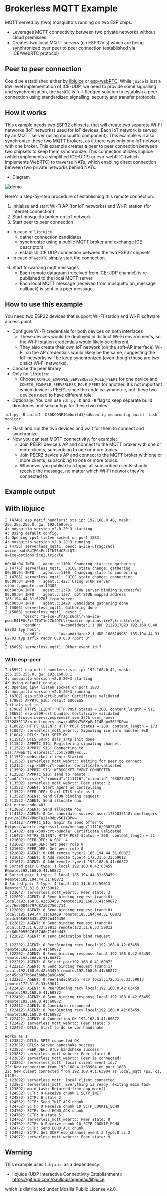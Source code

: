 # Brokerless MQTT Example

MQTT served by (two) mosquitto's running on two ESP chips.

* Leverages MQTT connectivity between two private networks without cloud premisses.
* Creates two local MQTT servers (on ESP32x's) which are being synchronized over peer to peer connection (established via ICE/WebRTC protocol)

## Peer to peer connection

Could be established either by [libjuice](https://github.com/paullouisageneau/libjuice) or [esp-webRTC](https://github.com/espressif/esp-webrtc-solution). While `juice` is just a low level implementation of ICE-UDP, we need to provide some signalling and synchronization, the `WebRTC` is full-fledged solution to establish a peer connection using standardized signalling, security and transfer protocols.


## How it works

This example needs two ESP32 chipsets, that will create two separate Wi-Fi networks (IoT networks) used for IoT devices.
Each IoT network is served by an MQTT server (using mosquitto component).
This example will also synchronize these two MQTT brokers, as if there was only one IoT network with one broker.
This example creates a peer to peer connection between two chipsets to keep them synchronize. This connection utilizes libjuice (which implements a simplified ICE-UDP) or esp-webRTC (which implements WebRTC) to traverse NATs, which enabling direct connection between two private networks behind NATs.

* Diagram

![demo](serverless.png)

Here's a step-by-step procedure of establishing this remote connection:
1) Initialize and start Wi-Fi AP (for IoT networks) and Wi-Fi station (for internet connection)
2) Start mosquitto broker on IoT network
3) Start peer to peer connection
  - In case of `libjuice`
      - gather connection candidates
      - synchronize using a public MQTT broker and exchange ICE descriptors
      - establish ICE UDP connection between the two ESP32 chipsets
  - In case of `webRTC` simply start the connection.
6) Start forwarding mqtt messages
   - Each remote datagram (received from ICE-UDP channel) is re-published to the local MQTT server
   - Each local MQTT message (received from mosquitto on_message callback) is sent in a peer message


## How to use this example

You need two ESP32 devices that support Wi-Fi station and Wi-Fi software access point.

* Configure Wi-Fi credentials for both devices on both interfaces
  * These devices would be deployed in distinct Wi-Fi environments, so the Wi-Fi station credentials would likely be different.
  * They also create their own IoT network (on the soft-AP interface) Wi-Fi, so the AP credentials would likely be the same, suggesting the IoT networks will be keep synchronized (even though these are two distict Wi-Fi networks).
* Choose the peer library
* Only for `libjuice`:
  - Choose `CONFIG_EXAMPLE_SERVERLESS_ROLE_PEER1` for one device and `CONFIG_EXAMPLE_SERVERLESS_ROLE_PEER2` for another. It's not important which device is PEER1, since the code is symmetric, but these two devices need to have different role.
* Optionally: You can use `idf.py` `-D` and `-B` flag to keep separate build directories and sdkconfigs for these two roles
```
idf.py -B build1 -DSDKCONFIG=build1/sdkconfig menuconfig build flash monitor
```
* Flash and run the two devices and wait for them to connect and synchronize.
* Now you can test MQTT connectivity, for example:
  * Join PEER1 device's AP and connect to the MQTT broker with one or more clients, subscribing to one or more topics.
  * Join PEER2 device's AP and connect to the MQTT broker with one or more clients, subscribing to one or more topics.
  * Whenever you publish to a topic, all subscribed clients should receive the message, no matter which Wi-Fi network they're connected to.

## Example output

## With libjuice

```
I (4746) esp_netif_handlers: sta ip: 192.168.0.40, mask: 255.255.255.0, gw: 192.168.0.1
4: mosquitto version v2.0.20~3 starting
4: Using default config.
4: Opening ipv4 listen socket on port 1883.
4: mosquitto version v2.0.20~3 running
I (4756) serverless_mqtt1: desc: a=ice-ufrag:sGdl
a=ice-pwd:R4IPGsFctITbT1dCZbfQTL
a=ice-options:ice2,trickle

00:00:04 INFO    agent.c:1100: Changing state to gathering
I (4776) serverless_mqtt1: JUICE state change: gathering
00:00:04 INFO    agent.c:1100: Changing state to connecting
I (4786) serverless_mqtt1: JUICE state change: connecting
00:00:04 INFO    agent.c:422: Using STUN server stun.l.google.com:19302
00:00:04 INFO    agent.c:1378: STUN server binding successful
00:00:04 INFO    agent.c:1397: Got STUN mapped address 185.194.44.31:62703 from server
00:00:04 INFO    agent.c:2428: Candidate gathering done
I (5066) serverless_mqtt1: Gathering done
I (5066) serverless_mqtt1: desc: {
        "desc": "a=ice-ufrag:sGdl\r\na=ice-pwd:R4IPGsFctITbT1dCZbfQTL\r\na=ice-options:ice2,trickle\r\n",
        "cand0":        "a=candidate:1 1 UDP 2122317823 192.168.0.40 62703 typ host",
        "cand1":        "a=candidate:2 1 UDP 1686109951 185.194.44.31 62703 typ srflx raddr 0.0.0.0 rport 0"
}
I (5096) serverless_mqtt1: Other event id:7
```

### With esp-peer

```
I (5992) esp_netif_handlers: sta ip: 192.168.0.42, mask: 255.255.255.0, gw: 192.168.0.1
4: mosquitto version v2.0.20~3 starting
4: Using default config.
4: Opening ipv4 listen socket on port 1883.
4: mosquitto version v2.0.20~3 running
I (6702) esp-x509-crt-bundle: Certificate validated
I (7982) APPRTC_SIG: result SUCCESS
Initials set to 1
I (7982) HTTPS_CLIENT: HTTP POST Status = 200, content_length = 911
I (8652) esp-x509-crt-bundle: Certificate validated
Got url:stun:webrtc.espressif.com:3478 user_name: 1752835118:ninefingers psw:/a8EMa7VBKpFa1I4Rdpv561YDPw=
I (10022) HTTPS_CLIENT: HTTP POST Status = 200, content_length = 173
I (10032) serverless_mqtt_webrtc: Signaling ice info handler 0x0
I (10042) DTLS: Init SRTP OK
I (11512) DTLS_SRTP: dtls_srtp init done
I (11522) APPRTC_SIG: Registering signaling channel.
I (11522) APPRTC_SIG: Connecting to wss://webrtc.espressif.com:8089/ws...
I (11532) websocket_client: Started
I (11532) serverless_mqtt_webrtc: Waiting for peer to connect
I (12122) esp-x509-crt-bundle: Certificate validated
I (13502) APPRTC_SIG: WEBSOCKET_EVENT_CONNECTED
I (13502) APPRTC_SIG: send to remote : {"cmd":"register","roomid":"111116","clientid":"93827452"}
I (13502) serverless_mqtt_webrtc: Peer state: 2
I (13522) AGENT: Start agent as Controlling
I (13522) PEER_DEF: Start DTLS role as 1
I (13522) AGENT: Send STUN binding request
I (13522) AGENT: Send allocate now
Got error code 401
I (13802) AGENT: Send allocate now
I (14112) AGENT: 0 Get candidate success user:1752835118:ninefingers psw:/a8EMa7VBKpFa1I4Rdpv561YDPw=
I (14112) APPRTC_SIG: Begin to send offer to https://webrtc.espressif.com/message/111116/93827452
I (14782) esp-x509-crt-bundle: Certificate validated
I (16472) HTTPS_CLIENT: HTTP POST Status = 200, content_length = 21
I (21602) PEER_DEF: A SRC: 4
I (21602) PEER_DEF: Get peer role 0
I (21602) PEER_DEF: Get peer role 0
I (21602) AGENT: 0 Add remote type:2 185.194.44.31:60872
I (21612) AGENT: 0 Add remote type:4 172.31.6.33:59012
I (21612) AGENT: 0 Add remote type:1 192.168.0.41:60872
0 Sorted pair 0 type: 1 local:192.168.0.42:63459 Remote:192.168.0.41:60872
0 Sorted pair 1 type: 2 local:185.194.44.31:63459 Remote:185.194.44.31:60872
0 Sorted pair 2 type: 4 local:172.31.6.33:59013 Remote:172.31.6.33:59012
I (21642) serverless_mqtt_webrtc: Peer state: 3
I (22002) AGENT: 0 Send binding request (cand:0) local:192.168.0.42:63459 remote:192.168.0.41:60872 id:76e5004e797d87a62756c714
I (22002) AGENT: 0 Send binding request (cand:0) local:185.194.44.31:63459 remote:185.194.44.31:60872 id:4c598d93643bd7252b449456
I (22012) AGENT: 0 Send binding request (cand:0) local:172.31.6.33:59013 remote:172.31.6.33:59012 id:6db505597d157d8d71dfed43
I (22022) AGENT: 0 send indication bind request

I (22202) AGENT: 0 PeerBinding recv local:192.168.0.42:63459 remote:192.168.0.41:60872
I (22202) AGENT: 0 Send binding response local:192.168.0.42:63459 remote:192.168.0.41:60872
I (22212) AGENT: 0 Select pair192.168.0.41:60872
I (22212) AGENT: 0 Send binding request (cand:1) local:192.168.0.42:63459 remote:192.168.0.41:60872 id:45cb977b6ea3bbbe3a984b90
I (22222) AGENT: 0 PeerIndication recv local:172.31.6.33:59013 remote:172.31.6.33:59012
I (22402) AGENT: 0 PeerBinding recv local:192.168.0.42:63459 remote:192.168.0.41:60872
I (22402) AGENT: 0 Send binding response local:192.168.0.42:63459 remote:192.168.0.41:60872
I (22412) AGENT: 0 Candidate responsed
I (22412) AGENT: 0 PeerBinding recv local:192.168.0.42:63459 remote:192.168.0.41:60872
I (22422) AGENT: 0 Connection OK 192.168.0.41:60872
I (22422) serverless_mqtt_webrtc: Peer state: 5
I (22452) DTLS: Start to do server handshake

Works as 1
I (23842) DTLS: SRTP connected OK
I (23852) DTLS: Server handshake success
I (23852) PEER_DEF: DTLS handshake success
I (23852) serverless_mqtt_webrtc: Peer state: 6
I (23852) serverless_mqtt_webrtc: Peer is connected!
I (23862) serverless_mqtt: local client event id:7
22: New connection from 192.168.4.1:63904 on port 1883.
22: New client connected from 192.168.4.1:63904 as local_mqtt (p2, c1, k120).
I (23892) serverless_mqtt: local client connected
I (23872) serverless_mqtt: Everything is ready, exiting main task
I (23892) main_task: Returned from app_main()
I (24552) SCTP: 0 Receive chunk 1 SCTP_INIT
I (24552) SCTP: 0 state 2
I (24552) SCTP: Send INIT_ACK chunk
I (24762) SCTP: 0 Receive chunk 10 SCTP_COOKIE_ECHO
I (24762) SCTP: Send ECHO_ACK chunk
I (24762) SCTP: 0 state 5
I (24762) serverless_mqtt_webrtc: Peer state: 8
I (24762) SCTP: 0 Receive chunk 10 SCTP_COOKIE_ECHO
I (24772) SCTP: Send ECHO_ACK chunk
I (24962) SCTP: Get DCEP esp_channel event:3 type:0 si:2
I (24972) serverless_mqtt_webrtc: Peer state: 9
```

## Warning

This example uses `libjuice` as a dependency:

* libjuice (UDP Interactive Connectivity Establishment): https://github.com/paullouisageneau/libjuice

which is distributed under Mozilla Public License v2.0.
